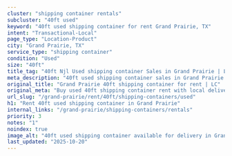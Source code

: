 ```yaml
---
cluster: "shipping container rentals"
subcluster: "40ft used"
keyword: "40ft used shipping container for rent Grand Prairie, TX"
intent: "Transactional-Local"
page_type: "Location-Product"
city: "Grand Prairie, TX"
service_type: "shipping container"
condition: "Used"
size: "40ft"
title_tag: "40ft Njl Used shipping container Sales in Grand Prairie | LC Container"
meta_description: "40ft used shipping container sales in Grand Prairie. Fast delivery, competitive pricing. Serving shipping containers area. Quote ID: 59B. Call (214) 524-4168 for your free quote today."
original_title: "Grand Prairie 40ft shipping container for rent | LC"
original_meta: "Buy used 40ft shipping container rent with local delivery in Grand Prairie, TX. LC Container — local Since 2003. Request a fast quote today."
url_slug: "/grand-prairie/rent/40ft/shipping-containers/used"
h1: "Rent 40ft used shipping container in Grand Prairie"
internal_links: "/grand-prairie/shipping-containers/rentals"
priority: 3
notes: "1"
noindex: true
image_alt: "40ft used shipping container available for delivery in Grand Prairie"
last_updated: "2025-10-20"
---
```


<!-- TODO: Add unique city/inventory copy, images, and internal links here. -->
